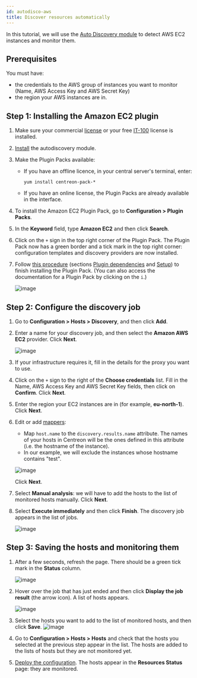 ```yaml
---
id: autodisco-aws
title: Discover resources automatically
---
```


In this tutorial, we will use the [Auto Discovery module](../monitoring/discovery/hosts-discovery.md) to detect AWS EC2 instances and monitor them.

## Prerequisites

You must have:
- the credentials to the AWS group of instances you want to monitor (Name, AWS Access Key and AWS Secret Key)
- the region your AWS instances are in.

## Step 1: Installing the Amazon EC2 plugin

1. Make sure your commercial [license](../administration/licenses.md) or your free [IT-100](IT100.md) license is installed.

2. [Install](../monitoring/discovery/installation.md) the autodiscovery module.

3. Make the Plugin Packs available:

    - If you have an offline licence, in your central server's terminal, enter:
     
        ```shell
        yum install centreon-pack-*
        ```

    - If you have an online license, the Plugin Packs are already available in the interface.

4. To install the Amazon EC2 Plugin Pack, go to **Configuration > Plugin Packs**.

5. In the **Keyword** field, type **Amazon EC2** and then click **Search**.

6. Click on the `+` sign in the top right corner of the Plugin Pack. The Plugin Pack now has a green border and a tick mark in the top right corner: configuration templates and discovery providers are now installed.

7. Follow [this procedure](../integrations/plugin-packs/procedures/cloud-aws-ec2.md) (sections [Plugin dependencies](../integrations/plugin-packs/procedures/cloud-aws-ec2.md#plugin-dependencies) and [Setup](../integrations/plugin-packs/procedures/cloud-aws-ec2.md#setup)) to finish installing the Plugin Pack. (You can also access the documentation for a Plugin Pack by clicking on the `i`.)

    ![image](../assets/getting-started/aws-doc.png)

## Step 2: Configure the discovery job

1. Go to **Configuration > Hosts > Discovery**, and then click **Add**.

2. Enter a name for your discovery job, and then select the **Amazon AWS EC2** provider. Click **Next**.

    ![image](../assets/getting-started/aws-provider.png)

3. If your infrastructure requires it, fill in the details for the proxy you want to use.

4. Click on the `+` sign to the right of the **Choose credentials** list. Fill in the Name, AWS Access Key and AWS Secret Key fields, then click on **Confirm**. Click **Next**.

5. Enter the region your EC2 instances are in (for example, **eu-north-1**). Click **Next**.

6. Edit or add [mappers](../monitoring/discovery/hosts-discovery.md#how-to-use-mappers):
    - Map `host.name` to the `discovery.results.name` attribute. The names of your hosts in Centreon will be the ones defined in this attribute (i.e. the hostname of the instance).
    - In our example, we will exclude the instances whose hostname contains "test".

    ![image](../assets/getting-started/aws-mapper.png)

    Click **Next**.

7. Select **Manual analysis**: we will have to add the hosts to the list of monitored hosts manually. Click **Next**.

8. Select **Execute immediately** and then click **Finish**. The discovery job appears in the list of jobs.
    
    ![image](../assets/getting-started/aws-listofjobs.png)

## Step 3: Saving the hosts and monitoring them

1. After a few seconds, refresh the page. There should be a green tick mark in the **Status** column.

    ![image](../assets/getting-started/aws-success.png)

2. Hover over the job that has just ended and then click **Display the job result** (the arrow icon). A list of hosts appears.

    ![image](../assets/getting-started/aws-results.png)

3. Select the hosts you want to add to the list of monitored hosts, and then click **Save**. ![image](../assets/getting-started/aws-save.png)

4. Go to **Configuration > Hosts > Hosts** and check that the hosts you selected at the previous step appear in the list. The hosts are added to the lists of hosts but they are not monitored yet.

5. [Deploy the configuration](../monitoring/monitoring-servers/deploying-a-configuration.md). The hosts appear in the **Resources Status** page: they are monitored.

